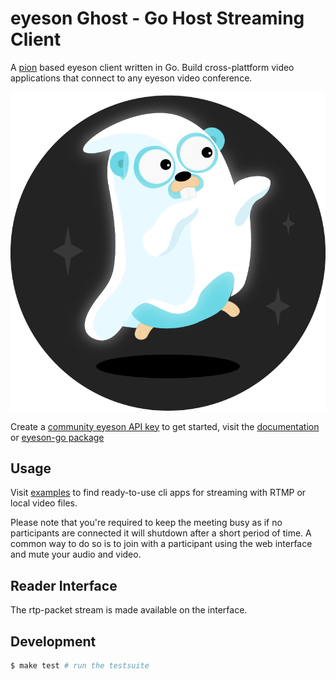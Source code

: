 
# eyeson Ghost - Go Host Streaming Client

A [pion](https://github.com/pion/webrtc) based eyeson client written in Go.
Build cross-plattform video applications that connect to any eyeson video
conference.

![](./ghost.png)

Create a [community eyeson API key](https://developers.eyeson.team) to get started,
visit the [documentation](https://eyeson-team.github.io/api/) or [eyeson-go
package](https://pkg.go.dev/github.com/eyeson-team/eyeson-go)

## Usage

Visit [examples](examples/) to find ready-to-use cli apps for streaming with
RTMP or local video files.

Please note that you're required to keep the meeting busy as if no participants
are connected it will shutdown after a short period of time. A common way to do
so is to join with a participant using the web interface and mute your audio
and video.

## Reader Interface

The rtp-packet stream is made available on the interface.

## Development

```sh
$ make test # run the testsuite
```

